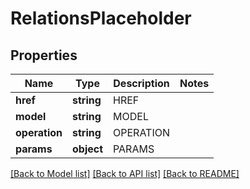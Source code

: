 # RelationsPlaceholder

## Properties
Name | Type | Description | Notes
------------ | ------------- | ------------- | -------------
**href** | **string** | HREF | 
**model** | **string** | MODEL | 
**operation** | **string** | OPERATION | 
**params** | **object** | PARAMS | 

[[Back to Model list]](../README.md#documentation-for-models) [[Back to API list]](../README.md#documentation-for-api-endpoints) [[Back to README]](../README.md)


